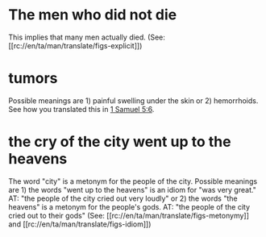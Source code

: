 # The men who did not die

This implies that many men actually died. (See: [[rc://en/ta/man/translate/figs-explicit]])

# tumors

Possible meanings are 1) painful swelling under the skin or 2) hemorrhoids. See how you translated this in [1 Samuel 5:6](./06.md).

# the cry of the city went up to the heavens

The word "city" is a metonym for the people of the city. Possible meanings are 1) the words "went up to the heavens" is an idiom for "was very great." AT: "the people of the city cried out very loudly" or 2) the words "the heavens" is a metonym for the people's gods. AT: "the people of the city cried out to their gods" (See: [[rc://en/ta/man/translate/figs-metonymy]] and [[rc://en/ta/man/translate/figs-idiom]])

